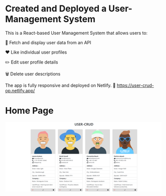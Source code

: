 # Created and Deployed a User-Management System

This is a React-based User Management System that allows users to:

🔄 Fetch and display user data from an API

❤️ Like individual user profiles

✏️ Edit user profile details

🗑️ Delete user descriptions

The app is fully responsive and deployed on Netlify.
🔗 https://user-crud-op.netlify.app/


# Home Page


![image alt](https://github.com/Adarsh457/User-Management-System/blob/409b71ac4e9b757d3beba179404ea2bf53f6072a/crud%20(2).png)

